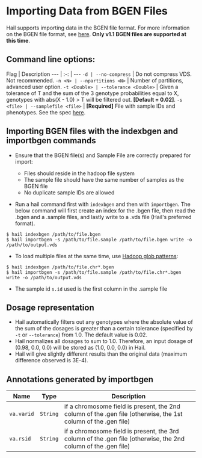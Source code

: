 # Importing Data from BGEN Files

Hail supports importing data in the BGEN file format. For more information on the BGEN file format, see [here](http://www.well.ox.ac.uk/~gav/bgen_format/bgen_format_v1.1.html). **Only v1.1 BGEN files are supported at this time**.

## Command line options:
Flag | Description
--- | :-: | ---
`-d | --no-compress` | Do not compress VDS.  Not recommended.
`-n <N> | --npartitions <N>` | Number of partitions, advanced user option.
`-t <Double> | --tolerance <Double>` | Given a tolerance of T and the sum of the 3 genotype probabilities equal to X, genotypes with abs(X - 1.0) > T will be filtered out. **\[Default = 0.02\]**.
`-s <file> | --samplefile <file>` | **\[Required\]** File with sample IDs and phenotypes. See the spec [here](http://www.stats.ox.ac.uk/%7Emarchini/software/gwas/file_format.html#Sample_File_Format_).


## Importing BGEN files with the indexbgen and importbgen commands

 - Ensure that the BGEN file(s) and Sample File are correctly prepared for import:
    - Files should reside in the hadoop file system
    - The sample file should have the same number of samples as the BGEN file
    - No duplicate sample IDs are allowed
    
 - Run a hail command first with `indexbgen` and then with `importbgen`.  The below command will first create an index for the .bgen file, then read the .bgen and a .sample files, and lastly write to a .vds file (Hail's preferred format).
``` 
$ hail indexbgen /path/to/file.bgen
$ hail importbgen -s /path/to/file.sample /path/to/file.bgen write -o /path/to/output.vds
```
 
 - To load multiple files at the same time, use [Hadoop glob patterns](https://github.com/broadinstitute/hail/blob/master/docs/ImportGEN.md#hadoopglob):
``` 
$ hail indexbgen /path/to/file.chr*.bgen
$ hail importbgen -s /path/to/file.sample /path/to/file.chr*.bgen write -o /path/to/output.vds
```
 
 - The sample id `s.id` used is the first column in the .sample file
  
## Dosage representation
 - Hail automatically filters out any genotypes where the absolute value of the sum of the dosages is greater than a certain tolerance (specified by `-t` or `--tolerance`) from 1.0. The default value is 0.02.
 - Hail normalizes all dosages to sum to 1.0. Therefore, an input dosage of (0.98, 0.0, 0.0) will be stored as (1.0, 0.0, 0.0) in Hail.
 - Hail will give slightly different results than the original data (maximum difference observed is 3E-4). 

 
## Annotations generated by importbgen
Name | Type | Description
--- | :-: | ---
`va.varid` |   `String` | if a chromosome field is present, the 2nd column of the .gen file (otherwise, the 1st column of the .gen file)
`va.rsid`  |        `String` | if a chromosome field is present, the 3rd column of the .gen file (otherwise, the 2nd column of the .gen file)
